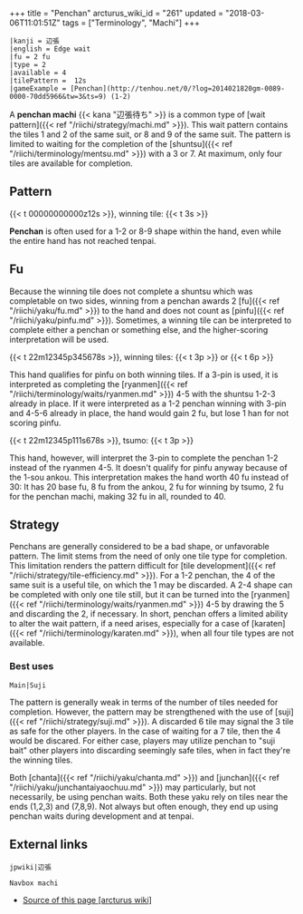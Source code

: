 +++
title = "Penchan"
arcturus_wiki_id = "261"
updated = "2018-03-06T11:01:51Z"
tags = ["Terminology", "Machi"]
+++

```machi
|kanji = 辺張
|english = Edge wait
|fu = 2 fu
|type = 2
|available = 4
|tilePattern =  12s
|gameExample = [Penchan](http://tenhou.net/0/?log=2014021820gm-0089-0000-70dd5966&tw=3&ts=9) (1-2)
```

A **penchan machi** {{< kana "辺張待ち" >}} is a common type of [wait
pattern]({{< ref "/riichi/strategy/machi.md" >}}). This wait pattern contains the tiles 1 and 2 of
the same suit, or 8 and 9 of the same suit. The pattern is limited to waiting for the completion of
the [shuntsu]({{< ref "/riichi/terminology/mentsu.md" >}}) with a 3 or 7. At maximum, only four
tiles are available for completion.

## Pattern

{{< t 00000000000z12s >}}, winning tile: {{< t 3s >}}

**Penchan** is often used for a 1-2 or 8-9 shape within the hand, even while the entire hand has not
reached tenpai.

## Fu

Because the winning tile does not complete a shuntsu which was completable on two sides, winning
from a penchan awards 2 [fu]({{< ref "/riichi/yaku/fu.md" >}}) to the hand and does not count as
[pinfu]({{< ref "/riichi/yaku/pinfu.md" >}}). Sometimes, a winning tile can be interpreted to
complete either a penchan or something else, and the higher-scoring interpretation will be used.

{{< t 22m12345p345678s >}}, winning tiles: {{< t 3p >}} or {{< t 6p >}}

This hand qualifies for pinfu on both winning tiles. If a 3-pin is used, it is interpreted as
completing the [ryanmen]({{< ref "/riichi/terminology/waits/ryanmen.md" >}}) 4-5 with the shuntsu
1-2-3 already in place. If it were interpreted as a 1-2 penchan winning with 3-pin and 4-5-6 already
in place, the hand would gain 2 fu, but lose 1 han for not scoring pinfu.

{{< t 22m12345p111s678s >}}, tsumo: {{< t 3p >}}

This hand, however, will interpret the 3-pin to complete the penchan 1-2 instead of the ryanmen 4-5.
It doesn't qualify for pinfu anyway because of the 1-sou ankou. This interpretation makes the hand
worth 40 fu instead of 30: It has 20 base fu, 8 fu from the ankou, 2 fu for winning by tsumo, 2 fu
for the penchan machi, making 32 fu in all, rounded to 40.

## Strategy

Penchans are generally considered to be a bad shape, or unfavorable pattern. The limit stems from
the need of only one tile type for completion. This limitation renders the pattern difficult for
[tile development]({{< ref "/riichi/strategy/tile-efficiency.md" >}}). For a 1-2 penchan, the 4 of
the same suit is a useful tile, on which the 1 may be discarded. A 2-4 shape can be completed with
only one tile still, but it can be turned into the
[ryanmen]({{< ref "/riichi/terminology/waits/ryanmen.md" >}}) 4-5 by drawing the 5 and discarding
the 2, if necessary. In short, penchan offers a limited ability to alter the wait pattern, if a need
arises, especially for a case of [karaten]({{< ref "/riichi/terminology/karaten.md" >}}), when all
four tile types are not available.

### Best uses

`Main|Suji`

The pattern is generally weak in terms of the number of tiles needed for completion. However, the
pattern may be strengthened with the use of [suji]({{< ref "/riichi/strategy/suji.md" >}}). A
discarded 6 tile may signal the 3 tile as safe for the other players. In the case of waiting for a 7
tile, then the 4 would be discared. For either case, players may utilize penchan to "suji bait"
other players into discarding seemingly safe tiles, when in fact they're the winning tiles.

Both [chanta]({{< ref "/riichi/yaku/chanta.md" >}}) and
[junchan]({{< ref "/riichi/yaku/junchantaiyaochuu.md" >}}) may particularly, but not necessarily, be
using penchan waits. Both these yaku rely on tiles near the ends (1,2,3) and (7,8,9). Not always but
often enough, they end up using penchan waits during development and at tenpai.

## External links

`jpwiki|辺張`

`Navbox machi`

- [Source of this page [arcturus wiki]](http://arcturus.su/wiki/Penchan)
